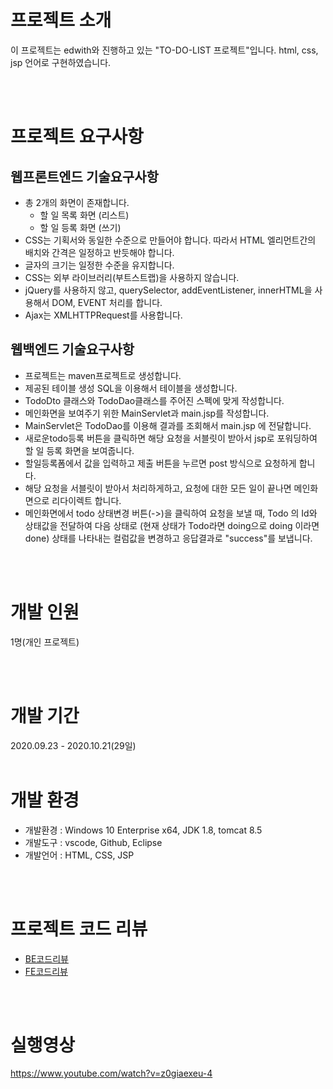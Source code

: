 # 프로젝트 소개

이 프로젝트는 edwith와 진행하고 있는 "TO-DO-LIST 프로젝트"입니다. html, css, jsp 언어로 구현하였습니다. <br/>

<br/>
<br/>

# 프로젝트 요구사항
## 웹프론트엔드 기술요구사항

- 총 2개의 화면이 존재합니다.
  - 할 일 목록 화면 (리스트)
  - 할 일 등록 화면 (쓰기)
- CSS는 기획서와 동일한 수준으로 만들어야 합니다. 따라서 HTML 엘리먼트간의 배치와 간격은 일정하고 반듯해야 합니다.
- 글자의 크기는 일정한 수준을 유지합니다.
- CSS는 외부 라이브러리(부트스트랩)을 사용하지 않습니다.
- jQuery를 사용하지 않고, querySelector, addEventListener, innerHTML을 사용해서 DOM, EVENT 처리를 합니다.
- Ajax는 XMLHTTPRequest를 사용합니다.

## 웹백엔드 기술요구사항

- 프로젝트는 maven프로젝트로 생성합니다.
- 제공된 테이블 생성 SQL을 이용해서 테이블을 생성합니다.
- TodoDto 클래스와 TodoDao클래스를 주어진 스펙에 맞게 작성합니다.
- 메인화면을 보여주기 위한 MainServlet과 main.jsp를 작성합니다.
- MainServlet은 TodoDao를 이용해 결과를 조회해서 main.jsp 에 전달합니다.
- 새로운todo등록 버튼을 클릭하면 해당 요청을 서블릿이 받아서 jsp로 포워딩하여 할 일 등록 화면을 보여줍니다.
- 할일등록폼에서 값을 입력하고 제출 버튼을 누르면 post 방식으로 요청하게 합니다.
- 해당 요청을 서블릿이 받아서 처리하게하고, 요청에 대한 모든 일이 끝나면 메인화면으로 리다이렉트 합니다.
- 메인화면에서 todo 상태변경 버튼(->)을 클릭하여 요청을 보낼 때, Todo 의 Id와 상태값을 전달하여 다음 상태로 (현재 상태가 Todo라면 doing으로 doing 이라면 done) 상태를 나타내는 컬럼값을 변경하고 응답결과로 "success"를 보냅니다.

<br/>
<br/>

# 개발 인원

1명(개인 프로젝트)

<br/>
<br/>

# 개발 기간

2020.09.23 - 2020.10.21(29일)
<br/>
<br/>

# 개발 환경

-   개발환경 : Windows 10 Enterprise x64, JDK 1.8, tomcat 8.5
-   개발도구 : vscode, Github, Eclipse
-   개발언어 : HTML, CSS, JSP
<br/>
<br/>


# 프로젝트 코드 리뷰

- [BE코드리뷰](https://kimmy100b.github.io/codereview/2020/10/30/edwith-codereview/)
- [FE코드리뷰](https://kimmy100b.github.io/codereview/2020/11/09/edwith-codereview/)
<br/>
<br/>

# 실행영상
https://www.youtube.com/watch?v=z0giaexeu-4
